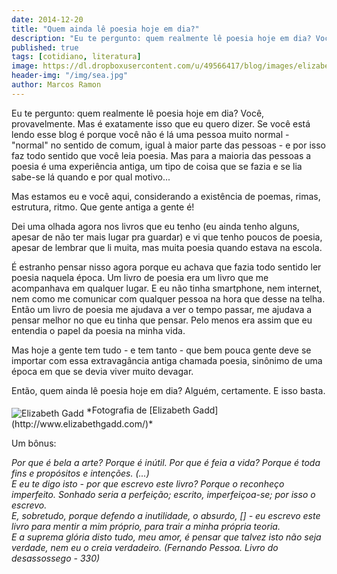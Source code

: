 ```yaml
---
date: 2014-12-20
title: "Quem ainda lê poesia hoje em dia?"
description: "Eu te pergunto: quem realmente lê poesia hoje em dia? Você, provavelmente. Mas é exatamente isso que eu quero dizer. Se você está lendo esse blog é porque você não é lá uma pessoa muito normal - normal no sentido de comum, igual à maior parte das pessoas - e por isso faz todo sentido que você leia poesia. Mas para a maioria das pessoas a poesia é uma experiência antiga, um tipo de coisa que se fazia e se lia sabe-se lá quando e por qual motivo..."
published: true
tags: [cotidiano, literatura]
image: https://dl.dropboxusercontent.com/u/49566417/blog/images/elizabethgadd01.jpg
header-img: "/img/sea.jpg"
author: Marcos Ramon
---
```


Eu te pergunto: quem realmente lê poesia hoje em dia? Você, provavelmente. Mas é exatamente isso que eu quero dizer. Se você está lendo esse blog é porque você não é lá uma pessoa muito normal - "normal" no sentido de comum, igual à maior parte das pessoas - e por isso faz todo sentido que você leia poesia. Mas para a maioria das pessoas a poesia é uma experiência antiga, um tipo de coisa que se fazia e se lia sabe-se lá quando e por qual motivo...

Mas estamos eu e você aqui, considerando a existência de poemas, rimas, estrutura, ritmo. Que gente antiga a gente é!

Dei uma olhada agora nos livros que eu tenho (eu ainda tenho alguns, apesar de não ter mais lugar pra guardar) e vi que tenho poucos de poesia, apesar de lembrar que li muita, mas muita poesia quando estava na escola.

É estranho pensar nisso agora porque eu achava que fazia todo sentido ler poesia naquela época. Um livro de poesia era um livro que me acompanhava em qualquer lugar. E eu não tinha smartphone, nem internet, nem como me comunicar com qualquer pessoa na hora que desse na telha. Então um livro de poesia me ajudava a ver o tempo passar, me ajudava a pensar melhor no que eu tinha que pensar. Pelo menos era assim que eu entendia o papel da poesia na minha vida.

Mas hoje a gente tem tudo - e tem tanto - que bem pouca gente deve se importar com essa extravagância antiga chamada poesia, sinônimo de uma época em que se devia viver muito devagar.

Então, quem ainda lê poesia hoje em dia? Alguém, certamente. E isso basta.

<img src="https://dl.dropboxusercontent.com/u/49566417/blog/images/elizabethgadd01.jpg" alt="Elizabeth Gadd" align="middle">
<span class="caption text-muted">*Fotografia de [Elizabeth Gadd](http://www.elizabethgadd.com/)*</span>

Um bônus:

<i class="fa fa-quote-left fa-3x pull-left fa-border"></i> <i>Por que é bela a arte? Porque é inútil. Por que é feia a vida? Porque é toda fins e propósitos e intenções. (...) <br>
E eu te digo isto - por que escrevo este livro? Porque o reconheço imperfeito. Sonhado seria a perfeição; escrito, imperfeiçoa-se; por isso o escrevo. <br>
E, sobretudo, porque defendo a inutilidade, o absurdo, [] - eu escrevo este livro para mentir a mim próprio, para trair a minha própria teoria. <br>
E a suprema glória disto tudo, meu amor, é pensar que talvez isto não seja verdade, nem eu o creia verdadeiro. (Fernando Pessoa. Livro do desassossego - 330)</i>
